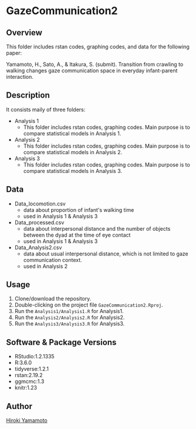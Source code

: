 GazeCommunication2
====

## Overview
This folder includes rstan codes, graphing codes, and data for the following paper:

Yamamoto, H., Sato, A., & Itakura, S. (submit). Transition from crawling to walking changes gaze communication space in everyday infant-parent interaction.

## Description
It consists maily of three folders:
- Analysis 1
  - This folder includes rstan codes, graphing codes. Main purpose is to compare statistical models in Analysis 1.
- Analysis 2
  - This folder includes rstan codes, graphing codes. Main purpose is to compare statistical models in Analysis 2.
- Analysis 3
  - This folder includes rstan codes, graphing codes. Main purpose is to compare statistical models in Analysis 3.

## Data
- Data_locomotion.csv
  - data about proportion of infant's walking time
  - used in Analysis 1 & Analysis 3
- Data_processed.csv
  - data about interpersonal distance and the number of objects between the dyad at the time of eye contact
  - used in Analysis 1 & Analysis 3
- Data_Analysis2.csv
  - data about usual interpersonal distance, which is not limited to gaze communication context.
  - used in Analysis 2

## Usage
1. Clone/download the repository.
2. Double-clicking on the project file `GazeCommunication2.Rproj`.
3. Run the `Analysis1/Analysis1.R` for Analysis1.
4. Run the `Analysis2/Analysis2.R` for Analysis2.
5. Run the `Analysis3/Analysis3.R` for Analysis3.

## Software & Package Versions
- RStudio:1.2.1335
- R:3.6.0
- tidyverse:1.2.1
- rstan:2.19.2
- ggmcmc:1.3
- knitr:1.23

## Author

[Hiroki Yamamoto](https://github.com/dororo1225)
